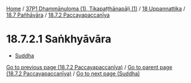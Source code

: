 
[Home](/) / [37P1 Dhammānuloma (1), Tikapaṭṭhānapāḷi (1)](../../...md) / [18 Uppannattika](../...md) / [18.7 Pañhāvāra](...md) / [18.7.2 Paccayapaccanīya](../37P1/18/18.7/18.7.2.md)

# 18.7.2.1 Saṅkhyāvāra

* [Suddha](18.7.2.1/Suddha.md)

[Go to previous page (18.7.2 Paccayapaccanīya)](../37P1/18/18.7/18.7.2.md) / [Go to parent page (18.7.2 Paccayapaccanīya)](../37P1/18/18.7/18.7.2.md) / [Go to next page (Suddha)](18.7.2.1/Suddha.md)


